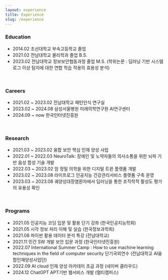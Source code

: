 ```yaml
---
layout: experience
title: Experience
slug: /experience
---
```


### Education

- 2014.02 조선대학교 부속고등학교 졸업
- 2021.02 전남대학교 물리학과 졸업 B.S.
- 2023.02 전남대학교 정보보안협동과정 졸업 M.S.
  (학위논문 : 딥러닝 기반 시스템로그 이상 탐지에 대한 연합 학습 적용의 효용성 분석)

&nbsp;

### Careers

- 2021.02 ~ 2023.02 전남대학교 패턴인식 연구실
- 2023.02 ~ 2024.08 삼성서울병원 미래의학연구원 AI연구센터
- 2024.09 ~ now     한국인터넷진흥원

&nbsp;

### Research

- 2021.03 ~ 2023.02 융합 보안 핵심 인재 양성 사업
- 2022.01 ~ 2022.03 NeuroTalk: 장애인 및 노약자들의 의사소통을 위한 뇌파 기반 음성 합성 기술 개발
- 2022.03 ~ 2023.02 암 정밀 의학을 위한 디지털 트윈 플랫폼 개발
- 2023.02 ~ 2023.08 라이프로그 인공지능 건강관리서비스 플랫폼 구축 운영
- 2023.03 ~ 2023.08 궤양성대장염환자에서 딥러닝을 통한 조직학적 활성도 평가의 유용성 확인

&nbsp;

### Programs

- 2021.05 인공지능 코딩 입문 및 활용 단기 강좌 (한국인공지능학회)
- 2021.05 시각 정보 처리 이해 및 실습 (한국정보과학회)
- 2021.08 파이썬 활용 데이터 분석 특강 (전남대학교)
- 2021.11 민간 SW 개발 보안 입문 과정 (한국인터넷진흥원)
- 2022.07 International Summer Camp : How to use machine learning techniques in the field of computer security 단기국외연수 (전남대학교 AI융합인재양성사업단)
- 2022.09 AI cloud 인재 양성 아카데미 초급 과정 (네이버 클라우드)
- 2024.12 ChatGPT APT기반 웹서비스 개발 (멀티캠퍼스)
